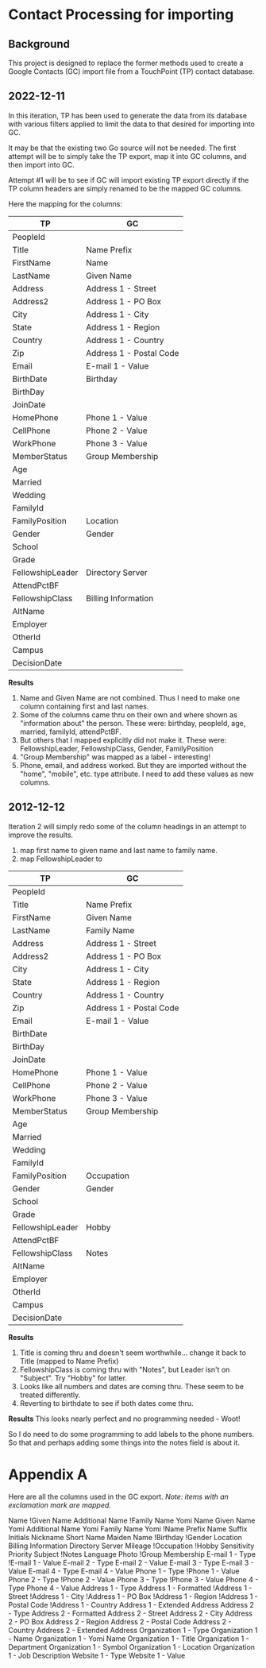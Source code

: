 # Contact Processing for importing

## Background
This project is designed to replace the former methods used to 
create a Google Contacts (GC) import file from a TouchPoint (TP) contact database.

## 2022-12-11
In this iteration, TP has been used to generate the data from its database
with various filters applied to limit the data to that desired for importing
into GC.

It may be that the existing two Go source will not be needed. The first attempt will
be to simply take the TP export, map it into GC columns, and then import into GC.

Attempt #1 will be to see if GC will import existing TP export directly if the 
TP column headers are simply renamed to be the mapped GC columns.

Here the mapping for the columns:

| TP | GC |
| -- | -- |
| PeopleId |  |
| Title | Name Prefix |
| FirstName | Name |
| LastName | Given Name |
| Address | Address 1 - Street |
| Address2 | Address 1 - PO Box |
| City | Address 1 - City |
| State | Address 1 - Region |
| Country | Address 1 - Country |
| Zip | Address 1 - Postal Code |
| Email | E-mail 1 - Value |
| BirthDate | Birthday |
| BirthDay |  |
| JoinDate |  |
| HomePhone | Phone 1 - Value |
| CellPhone | Phone 2 - Value |
| WorkPhone | Phone 3 - Value |
| MemberStatus | Group Membership |
| Age |  |
| Married |  |
| Wedding |  |
| FamilyId |  |
| FamilyPosition | Location |
| Gender | Gender |
| School |  |
| Grade |  |
| FellowshipLeader | Directory Server |
| AttendPctBF |  |
| FellowshipClass | Billing Information |
| AltName |  |
| Employer |  |
| OtherId |  |
| Campus |  |
| DecisionDate |  |

**Results**
1. Name and Given Name are not combined. Thus I need to make one column containing first and last names.
2. Some of the columns came thru on their own and where shown as "information about" the person. These were: birthday, peopleId, age, married, familyId, attendPctBF. 
3. But others that I mapped explicitly did not make it. These were: FellowshipLeader, FellowshipClass, Gender, FamilyPosition
4. "Group Membership" was mapped as a label - interesting!
5. Phone, email, and address worked. But they are imported without the "home", "mobile", etc. type attribute. I need to add these values as new columns.


## 2012-12-12

Iteration 2 will simply redo some of the column headings in an attempt to improve the results.
1. map first name to given name and last name to family name.
2. map FellowshipLeader to 


| TP | GC |
| -- | -- |
| PeopleId |  |
| Title | Name Prefix |
| FirstName | Given Name |
| LastName | Family Name |
| Address | Address 1 - Street |
| Address2 | Address 1 - PO Box |
| City | Address 1 - City |
| State | Address 1 - Region |
| Country | Address 1 - Country |
| Zip | Address 1 - Postal Code |
| Email | E-mail 1 - Value |
| BirthDate | |
| BirthDay |  |
| JoinDate |  |
| HomePhone | Phone 1 - Value |
| CellPhone | Phone 2 - Value |
| WorkPhone | Phone 3 - Value |
| MemberStatus | Group Membership |
| Age |  |
| Married |  |
| Wedding |  |
| FamilyId |  |
| FamilyPosition | Occupation |
| Gender | Gender |
| School |  |
| Grade |  |
| FellowshipLeader | Hobby |
| AttendPctBF |  |
| FellowshipClass | Notes |
| AltName |  |
| Employer |  |
| OtherId |  |
| Campus |  |
| DecisionDate |  |

**Results**
1. Title is coming thru and doesn't seem worthwhile... change it back to Title (mapped to Name Prefix)
2. FellowshipClass is coming thru with "Notes", but Leader isn't on "Subject". Try "Hobby" for latter.
3. Looks like all numbers and dates are coming thru. These seem to be treated differently.
4. Reverting to birthdate to see if both dates come thru.

**Results**
This looks nearly perfect and no programming needed - Woot! 

So I do need to do some programming to add labels to the phone numbers. So that and perhaps adding some things into the notes field is about it.

# Appendix A

Here are all the columns used in the GC export.
*Note: items with an exclamation mark are mapped.*

Name
!Given Name
Additional Name
!Family Name
Yomi Name
Given Name Yomi
Additional Name Yomi
Family Name Yomi
!Name Prefix
Name Suffix
Initials
Nickname
Short Name
Maiden Name
!Birthday
!Gender
Location
Billing Information
Directory Server
Mileage
!Occupation
!Hobby
Sensitivity
Priority
Subject
!Notes
Language
Photo
!Group Membership
E-mail 1 - Type
!E-mail 1 - Value
E-mail 2 - Type
E-mail 2 - Value
E-mail 3 - Type
E-mail 3 - Value
E-mail 4 - Type
E-mail 4 - Value
Phone 1 - Type
!Phone 1 - Value
Phone 2 - Type
!Phone 2 - Value
Phone 3 - Type
!Phone 3 - Value
Phone 4 - Type
Phone 4 - Value
Address 1 - Type
Address 1 - Formatted
!Address 1 - Street
!Address 1 - City
!Address 1 - PO Box
!Address 1 - Region
!Address 1 - Postal Code
!Address 1 - Country
Address 1 - Extended Address
Address 2 - Type
Address 2 - Formatted
Address 2 - Street
Address 2 - City
Address 2 - PO Box
Address 2 - Region
Address 2 - Postal Code
Address 2 - Country
Address 2 - Extended Address
Organization 1 - Type
Organization 1 - Name
Organization 1 - Yomi Name
Organization 1 - Title
Organization 1 - Department
Organization 1 - Symbol
Organization 1 - Location
Organization 1 - Job Description
Website 1 - Type
Website 1 - Value